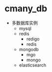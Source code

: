 # cmany_db
- 多数据库实例
    - mysql
    - redis
        - redigo
        - redis
    - mongodb
        - mgo
        - mongo
    - elasticsearch

